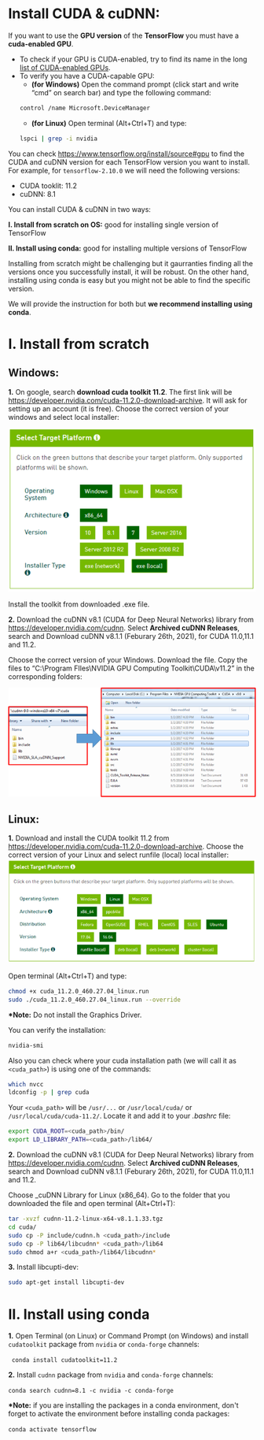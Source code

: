 # Install CUDA & cuDNN:

If you want to use the __GPU version__ of the __TensorFlow__ you must have a __cuda-enabled GPU__.

* To check if your GPU is CUDA-enabled, try to find its name in the long [list of CUDA-enabled GPUs](https://developer.nvidia.com/cuda-gpus).
* To verify you have a CUDA-capable GPU:
  * __(for Windows)__ Open the command prompt (click start and write “cmd” on search bar) and type the following command:
  ```bash
  control /name Microsoft.DeviceManager
  ```
  * __(for Linux)__ Open terminal (Alt+Ctrl+T) and type:
  ```bash
  lspci | grep -i nvidia
  ```

You can check https://www.tensorflow.org/install/source#gpu to find the CUDA and cuDNN version for each TensorFlow version you want to install.
For example, for `tensorflow-2.10.0` we will need the following versions:

- CUDA tooklit: 11.2
- cuDNN: 8.1

You can install CUDA & cuDNN in two ways:

__I.  Install from scratch on OS:__ good for installing single version of TensorFlow

__II. Install using conda:__ good for installing multiple versions of TensorFlow


Installing from scratch might be challenging but it gaurranties finding all the versions once you successfully install, it will be robust. On the other hand, installing using conda is easy but you might not be able to find the specific version.

We will provide the instruction for both but __we recommend installing using conda__.


# I. Install from scratch

## Windows:

__1.__ On google, search __download cuda toolkit 11.2__. The first link will be https://developer.nvidia.com/cuda-11.2.0-download-archive. It will ask for setting up an account (it is free). Choose the correct version of your windows and select local installer:

![Alt text](files/cuda_win.png)

Install the toolkit from downloaded .exe file.

__2.__ Download the cuDNN v8.1 (CUDA for Deep Neural Networks) library from https://developer.nvidia.com/cudnn. Select __Archived cuDNN Releases__, search and Download cuDNN v8.1.1 (Feburary 26th, 2021), for CUDA 11.0,11.1 and 11.2.

Choose the correct version of your Windows. Download the file. Copy the files to “C:\Program FIles\NVIDIA GPU Computing Toolkit\CUDA\v11.2” in the corresponding folders:

![Alt text](files/cuda_copy_win.png)

## Linux:

__1.__ Download and install the CUDA toolkit 11.2 from https://developer.nvidia.com/cuda-11.2.0-download-archive. Choose the correct version of your Linux and select runfile (local) local installer:
![Alt text](files/cuda_linux.png)

Open terminal (Alt+Ctrl+T) and type:
```bash
chmod +x cuda_11.2.0_460.27.04_linux.run
sudo ./cuda_11.2.0_460.27.04_linux.run --override
```
 __*Note:__ Do not install the Graphics Driver.

 You can verify the installation:
```bash
nvidia-smi
```
Also you can check where your cuda installation path (we will call it as ```<cuda_path>```) is using one of the commands:
```bash
which nvcc
ldconfig -p | grep cuda
```

Your ```<cuda_path>``` will be ```/usr/...``` or ```/usr/local/cuda/``` or ```/usr/local/cuda/cuda-11.2/```. Locate it and add it to your _.bashrc_ file:
```bash
export CUDA_ROOT=<cuda_path>/bin/
export LD_LIBRARY_PATH=<cuda_path>/lib64/
```

__2.__ Download the cuDNN v8.1 (CUDA for Deep Neural Networks) library from https://developer.nvidia.com/cudnn. Select __Archived cuDNN Releases__, search and Download cuDNN v8.1.1 (Feburary 26th, 2021), for CUDA 11.0,11.1 and 11.2.

Choose _cuDNN Library for Linux (x86_64). Go to the folder that you downloaded the file and open terminal (Alt+Ctrl+T):
```bash
tar -xvzf cudnn-11.2-linux-x64-v8.1.1.33.tgz
cd cuda/
sudo cp -P include/cudnn.h <cuda_path>/include
sudo cp -P lib64/libcudnn* <cuda_path>/lib64
sudo chmod a+r <cuda_path>/lib64/libcudnn*
```

__3.__ Install libcupti-dev:
```bash
sudo apt-get install libcupti-dev
 ```

# II. Install using conda

__1.__ Open Terminal (on Linux) or Command Prompt (on Windows) and install `cudatoolkit` package from `nvidia` or `conda-forge` channels:


` conda install cudatoolkit=11.2`

__2.__ Install `cudnn` package from `nvidia` and `conda-forge` channels:

`conda search cudnn=8.1 -c nvidia -c conda-forge`

__*Note:__ if you are installing the packages in a conda environment, don't forget to activate the environment before installing conda packages:

`conda activate tensorflow`
